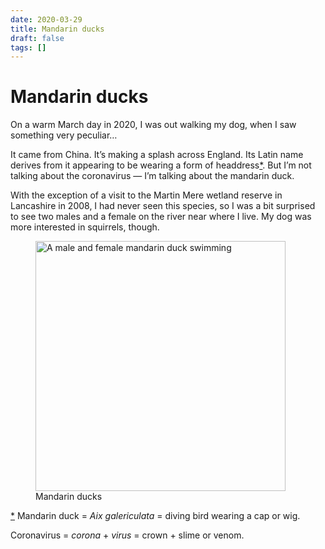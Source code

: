 ```yaml
---
date: 2020-03-29
title: Mandarin ducks
draft: false
tags: []
---
```


# Mandarin ducks

On a warm March day in 2020, I was out walking my dog, when I saw something very peculiar…

It came from China.
It’s making a splash across England.
Its Latin name derives from it appearing to be wearing a form of headdress<a href="#footnote" id="link-to-footnote">\*</a>.
But I’m not talking about the coronavirus — I’m talking about the mandarin duck.

With the exception of a visit to the Martin Mere wetland reserve in Lancashire in 2008, I had never seen this species, so I was a bit surprised to see two males and a female on the river near where I live.
My dog was more interested in squirrels, though.

<figure>
<img width="400" style="aspect-ratio: 3/2;" alt="A male and female mandarin duck swimming" src="images/two-mandarins-swimming.webp"/>
<figcaption>Mandarin ducks</figcaption>
</figure>

<aside id="footnote">
<p>
<a href="#link-to-footnote">*</a> Mandarin duck = <i lang="la">Aix galericulata</i> = diving bird wearing a cap or wig.
</p>
<p>
Coronavirus = <i lang="la">corona</i> + <i lang="la">virus</i> = crown + slime or venom.
</p>
</aside>
